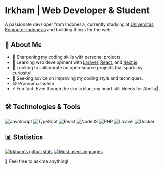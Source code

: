 # Irkham | Web Developer & Student

A passionate developer from Indonesia, currently studying at [Universitas Komputer Indonesia](https://unikom.ac.id/) and building things for the web.

## 🚀 About Me

- 🔭 Sharpening my coding skills with personal projects.
- 🌱 Learning web development with [Laravel](https://laravel.com/), [React](https://react.dev/), and [Next.js](https://nextjs.org/).
- 👯 Looking to collaborate on open-source projects that spark my curiosity!
- 🤔 Seeking advice on improving my coding style and techniques.
- 😄 Pronouns: he/him
- ⚡ Fun fact: Even though the sky is blue, my heart still bleeds for Abella🤟.

## 🛠️ Technologies & Tools

![JavaScript](https://img.shields.io/badge/Code-JavaScript-informational?style=flat&color=informational&logo=javascript)
![TypeSript](https://img.shields.io/badge/Code-TypeScript-informational?style=flat&color=informational&logo=typescript)
![React](https://img.shields.io/badge/Code-React-informational?style=flat&color=informational&logo=react)
![NodeJS](https://img.shields.io/badge/Code-Node-informational?style=flat&color=informational&logo=node\.js)
![PHP](https://img.shields.io/badge/Code-PHP-informational?style=flat&color=informational&logo=php)
![Laravel](https://img.shields.io/badge/Code-Laravel-informational?style=flat&color=informational&logo=laravel)
![Docker](https://img.shields.io/badge/Tool-Docker-informational?style=flat&color=warning&logo=docker)

## 📊 Statistics

[![Irkham's github stats](https://github-readme-stats.vercel.app/api?username=nirwanadoteth&show_icons=true&theme=tokyonight&bg_color=00000000&count_private=true)](https://github.com/anuraghazra/github-readme-stats)
[![Most used languages](https://github-readme-stats.vercel.app/api/top-langs?username=nirwanadoteth&show_icons=true&theme=tokyonight&bg_color=00000000&count_private=true&exclude_repo=kernel_xiaomi_vayu)](https://github.com/anuraghazra/github-readme-stats)

💬 Feel free to ask me anything!
